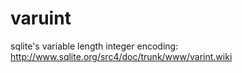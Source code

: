 # varuint
sqlite's variable length integer encoding: http://www.sqlite.org/src4/doc/trunk/www/varint.wiki
